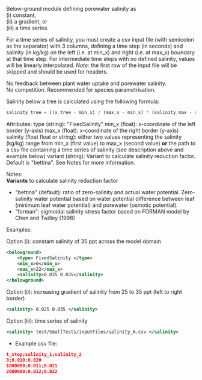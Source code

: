Below-ground module defining porewater salinity as  
(i) constant,  
(ii) a gradient, or   
(iii) a time series.

For a time series of salinity, you must create a csv input file (with semicolon as the separator) with 3 columns, 
defining a time step (in seconds) and salinity (in kg/kg) on the left (i.e. at min_x) and right (i.e. at max_x) 
boundary at that time step. For intermediate time steps with no defined salinity, values will be linearly interpolated.
*Note:* the first row of the input file will be skipped and should be used for headers.  

No feedback between plant water uptake and porewater salinity.  
No competition. Recommended for species parametrisation.

Salinity below a tree is calculated using the following formula:  

```python
salinity_tree = ((x_tree - min_x) / (max_x - min_x) * (salinity_max - salinity_min) + salinity_min)
```

Attributes:
    type (string): "FixedSalinity"
    min_x (float): x-coordinate of the left border (y-axis)
    max_x (float): x-coordinate of the right border (y-axis)
    salinity (float float or string): either two values representing the salinity (kg/kg) range 
        from min_x (first value) to max_x (second value) <strong>or</strong> the path to a csv file containing a time series of salinity (see description above and 
        example below)
    variant (string): Variant to calculate salinity reduction factor. Default is "bettina". See Notes for more information.

Notes:  
**Variants** to calculate salinity reduction factor  
- "bettina" (default): ratio of zero-salinity and actual water potential. Zero-salinity water potential based on water potential difference between leaf (minimum leaf water potential) and porewater (osmotic potential).
- "forman": sigmoidal salinity stress factor based on FORMAN model by Chen and Twilley (1998)

Examples:
    
Option (i): constant salinity of 35 ppt across the model domain
```xml
<belowground>
    <type> FixedSalinity </type>
    <min_x>0</min_x>
    <max_x>22</max_x>
    <salinity>0.035 0.035</salinity>
</belowground>
```

Option (ii): increasing gradient of salinity from 25 to 35 ppt (left to right border)
```xml
<salinity> 0.025 0.035 </salinity>
```

Option (iii): time series of salinity 
```xml
<salinity> test/SmallTests/inputFiles/salinity_A.csv </salinity>
```

- Example csv file:
```json
t_step;salinity_1;salinity_2
0;0.010;0.020
1000000;0.011;0.021
2000000;0.012;0.022    
```
      
